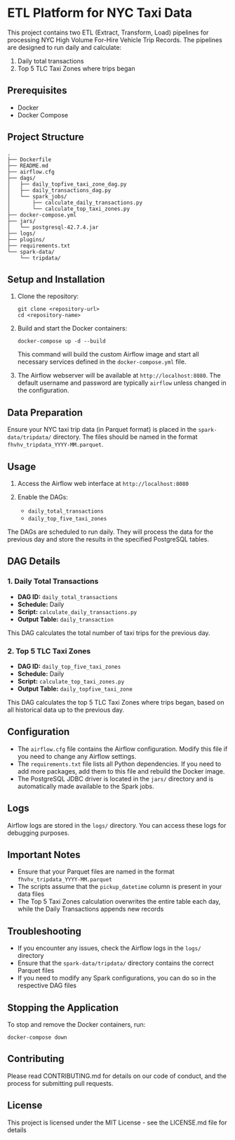 # ETL Platform for NYC Taxi Data

This project contains two ETL (Extract, Transform, Load) pipelines for processing NYC High Volume For-Hire Vehicle Trip Records. The pipelines are designed to run daily and calculate:

1. Daily total transactions
2. Top 5 TLC Taxi Zones where trips began

## Prerequisites

- Docker
- Docker Compose

## Project Structure

```
.
├── Dockerfile
├── README.md
├── airflow.cfg
├── dags/
│   ├── daily_topfive_taxi_zone_dag.py
│   ├── daily_transactions_dag.py
│   └── spark_jobs/
│       ├── calculate_daily_transactions.py
│       └── calculate_top_taxi_zones.py
├── docker-compose.yml
├── jars/
│   └── postgresql-42.7.4.jar
├── logs/
├── plugins/
├── requirements.txt
└── spark-data/
    └── tripdata/
```

## Setup and Installation

1. Clone the repository:

   ```
   git clone <repository-url>
   cd <repository-name>
   ```

2. Build and start the Docker containers:

   ```
   docker-compose up -d --build
   ```

   This command will build the custom Airflow image and start all necessary services defined in the `docker-compose.yml` file.

3. The Airflow webserver will be available at `http://localhost:8080`. The default username and password are typically `airflow` unless changed in the configuration.

## Data Preparation

Ensure your NYC taxi trip data (in Parquet format) is placed in the `spark-data/tripdata/` directory. The files should be named in the format `fhvhv_tripdata_YYYY-MM.parquet`.

## Usage

1. Access the Airflow web interface at `http://localhost:8080`

2. Enable the DAGs:
   - `daily_total_transactions`
   - `daily_top_five_taxi_zones`

The DAGs are scheduled to run daily. They will process the data for the previous day and store the results in the specified PostgreSQL tables.

## DAG Details

### 1. Daily Total Transactions

- **DAG ID:** `daily_total_transactions`
- **Schedule:** Daily
- **Script:** `calculate_daily_transactions.py`
- **Output Table:** `daily_transaction`

This DAG calculates the total number of taxi trips for the previous day.

### 2. Top 5 TLC Taxi Zones

- **DAG ID:** `daily_top_five_taxi_zones`
- **Schedule:** Daily
- **Script:** `calculate_top_taxi_zones.py`
- **Output Table:** `daily_topfive_taxi_zone`

This DAG calculates the top 5 TLC Taxi Zones where trips began, based on all historical data up to the previous day.

## Configuration

- The `airflow.cfg` file contains the Airflow configuration. Modify this file if you need to change any Airflow settings.
- The `requirements.txt` file lists all Python dependencies. If you need to add more packages, add them to this file and rebuild the Docker image.
- The PostgreSQL JDBC driver is located in the `jars/` directory and is automatically made available to the Spark jobs.

## Logs

Airflow logs are stored in the `logs/` directory. You can access these logs for debugging purposes.

## Important Notes

- Ensure that your Parquet files are named in the format `fhvhv_tripdata_YYYY-MM.parquet`
- The scripts assume that the `pickup_datetime` column is present in your data files
- The Top 5 Taxi Zones calculation overwrites the entire table each day, while the Daily Transactions appends new records

## Troubleshooting

- If you encounter any issues, check the Airflow logs in the `logs/` directory
- Ensure that the `spark-data/tripdata/` directory contains the correct Parquet files
- If you need to modify any Spark configurations, you can do so in the respective DAG files

## Stopping the Application

To stop and remove the Docker containers, run:

```
docker-compose down
```

## Contributing

Please read CONTRIBUTING.md for details on our code of conduct, and the process for submitting pull requests.

## License

This project is licensed under the MIT License - see the LICENSE.md file for details
